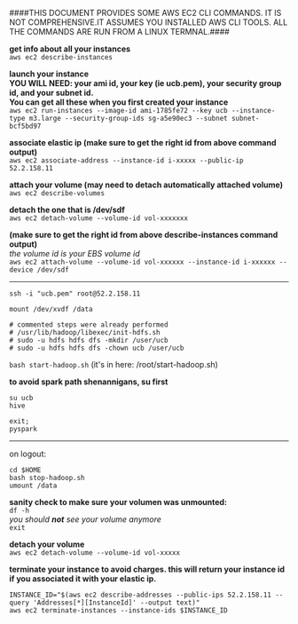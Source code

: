 ####THIS DOCUMENT PROVIDES SOME AWS EC2 CLI COMMANDS. IT IS NOT COMPREHENSIVE.IT ASSUMES YOU INSTALLED AWS CLI TOOLS. ALL THE COMMANDS ARE RUN FROM A LINUX TERMNAL.####

__get info about all your instances__     
```aws ec2 describe-instances```

__launch your instance__   
__YOU WILL NEED: your ami id, your key (ie ucb.pem), your security group id, and your subnet id.__   
__You can get all these when you first created your instance__   
```aws ec2 run-instances --image-id ami-1785fe72 --key ucb --instance-type m3.large --security-group-ids sg-a5e90ec3 --subnet subnet-bcf5bd97```

__associate elastic ip (make sure to get the right id from above command output)__      
```aws ec2 associate-address --instance-id i-xxxxx --public-ip 52.2.158.11```

__attach your volume (may need to detach automatically attached volume)__      
```aws ec2 describe-volumes```

__detach the one that is /dev/sdf__      
```aws ec2 detach-volume --volume-id vol-xxxxxxx```

__(make sure to get the right id from above describe-instances command output)__      
*the volume id is your EBS volume id*      
```aws ec2 attach-volume --volume-id vol-xxxxxx --instance-id i-xxxxxx --device /dev/sdf```

______________

```ssh -i "ucb.pem" root@52.2.158.11```

```mount /dev/xvdf /data```
```
# commented steps were already performed
# /usr/lib/hadoop/libexec/init-hdfs.sh
# sudo -u hdfs hdfs dfs -mkdir /user/ucb
# sudo -u hdfs hdfs dfs -chown ucb /user/ucb
```
`bash start-hadoop.sh`
(it's in here: /root/start-hadoop.sh)      

__to avoid spark path shenannigans, su <user> first__   

`su ucb`   
`hive`   

`exit;`   
`pyspark`   




----------
on logout:
```
cd $HOME
bash stop-hadoop.sh
umount /data
```
__sanity check to make sure your volumen was unmounted:__   
`df -h`   
*you should __not__ see your volume anymore*   
`exit`

__detach your volume__   
`aws ec2 detach-volume --volume-id vol-xxxxx`

__terminate your instance to avoid charges. this will return your instance id if you associated it with your elastic ip.__   
```
INSTANCE_ID="$(aws ec2 describe-addresses --public-ips 52.2.158.11 --query 'Addresses[*][InstanceId]' --output text)"
aws ec2 terminate-instances --instance-ids $INSTANCE_ID
```

